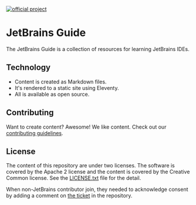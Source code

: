 [![official project](https://jb.gg/badges/official-flat-square.svg)][def]

# JetBrains Guide

The JetBrains Guide is a collection of resources for learning JetBrains IDEs.

## Technology

- Content is created as Markdown files.
- It's rendered to a static site using Eleventy.
- All is available as open source.

## Contributing

Want to create content? Awesome! We like content. Check out our [contributing guidelines](CONTRIBUTING.md).

## License

The content of this repository are under two licenses. The software is covered by
the Apache 2 license and the content is covered by the Creative Common license.
See the [LICENSE.txt](LICENSE.txt) file for the detail.

When non-JetBrains contributor join, they needed to acknowledge consent by
adding a comment on [the ticket](https://github.com/JetBrains/guide/issues/7) in the repository.


[def]: https://github.com/JetBrains